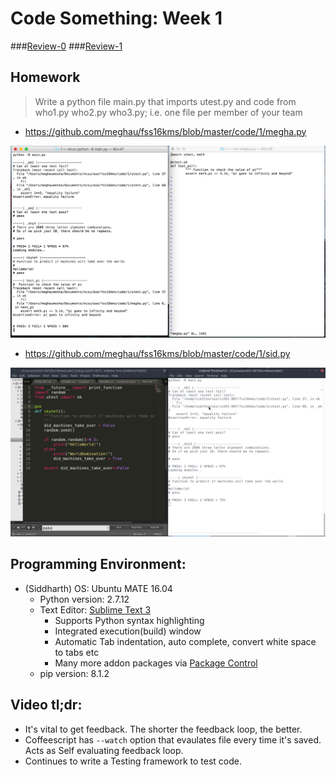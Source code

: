 
# Code Something: Week 1

###[Review-0](https://github.com/meghau/fss16kms/blob/master/review/review0.md)
###[Review-1](https://github.com/meghau/fss16kms/blob/master/review/review0.md)

## Homework 

>Write a python file main.py that imports utest.py and code from who1.py who2.py who3.py; i.e. one file per member of your team

- <https://github.com/meghau/fss16kms/blob/master/code/1/megha.py>

![](https://github.com/meghau/fss16kms/blob/master/code/1/screenshots/megha_hw1.png)

- <https://github.com/meghau/fss16kms/blob/master/code/1/sid.py>

![](https://github.com/meghau/fss16kms/blob/master/code/1/screenshots/sid_hw1.png)

## Programming Environment:
- (Siddharth) OS: Ubuntu MATE 16.04
	- Python version: 2.7.12
	- Text Editor: [Sublime Text 3](https://www.sublimetext.com/3)
		- Supports Python syntax highlighting
		- Integrated execution(build) window
		- Automatic Tab indentation, auto complete, convert white space to tabs etc
		- Many more addon packages via [Package Control](https://packagecontrol.io/)
	- pip version: 8.1.2

## Video tl;dr:
- It's vital to get feedback. The shorter the feedback loop, the better.
- Coffeescript has `--watch` option that evaulates file every time it's saved. Acts as Self evaluating feedback loop.
- Continues to write a Testing framework to test code. 